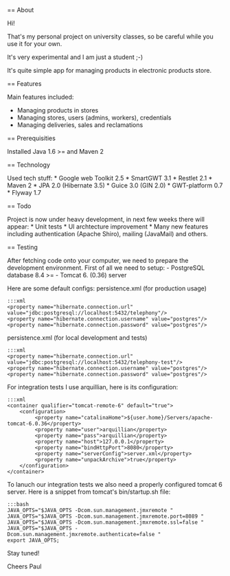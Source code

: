 == About

Hi!

That's my personal project on university classes,
so be careful while you use it for your own.

It's very experimental and I am just a student ;-)

It's quite simple app for managing products in electronic products store.

== Features

Main features included: 
* Managing products in stores
* Managing stores, users (admins, workers), credentials
* Managing deliveries, sales and reclamations

== Prerequisities

Installed Java 1.6 >= and Maven 2

== Technology

Used tech stuff:
    * Google web Toolkit 2.5
    * SmartGWT 3.1
    * Restlet 2.1
    * Maven 2
    * JPA 2.0 (Hibernate 3.5)
    * Guice 3.0 (GIN 2.0)
    * GWT-platform 0.7
    * Flyway 1.7

== Todo

Project is now under heavy development, in next few weeks there will appear:
    * Unit tests
    * UI archtecture improvement
    * Many new features including authentication (Apache Shiro), mailing (JavaMail) and others.

== Testing

After fetching code onto your computer, we need to prepare the development environment.
First of all we need to setup:
    - PostgreSQL database 8.4 >=
    - Tomcat 6. (0.36) server

Here are some default configs:
persistence.xml (for production usage)

    :::xml
    <property name="hibernate.connection.url" value="jdbc:postgresql://localhost:5432/telephony"/>
    <property name="hibernate.connection.username" value="postgres"/>
    <property name="hibernate.connection.password" value="postgres"/>


persistence.xml (for local development and tests)

    :::xml
    <property name="hibernate.connection.url" value="jdbc:postgresql://localhost:5432/telephony-test"/>
    <property name="hibernate.connection.username" value="postgres"/>
    <property name="hibernate.connection.password" value="postgres"/>


For integration tests I use arquillian, here is its configuration:

    :::xml
    <container qualifier="tomcat-remote-6" default="true">
        <configuration>
             <property name="catalinaHome">${user.home}/Servers/apache-tomcat-6.0.36</property>
             <property name="user">arquillian</property>
             <property name="pass">arquillian</property>
             <property name="host">127.0.0.1</property>
             <property name="bindHttpPort">8080</property>
             <property name="serverConfig">server.xml</property>
             <property name="unpackArchive">true</property>
        </configuration>
    </container>


To lanuch our integration tests we also need a properly configured tomcat 6 server.
Here is a snippet from tomcat's bin/startup.sh file:

    :::bash
    JAVA_OPTS="$JAVA_OPTS -Dcom.sun.management.jmxremote "
    JAVA_OPTS="$JAVA_OPTS -Dcom.sun.management.jmxremote.port=8089 "
    JAVA_OPTS="$JAVA_OPTS -Dcom.sun.management.jmxremote.ssl=false "
    JAVA_OPTS="$JAVA_OPTS -Dcom.sun.management.jmxremote.authenticate=false "
    export JAVA_OPTS;


Stay tuned!

Cheers 
Paul